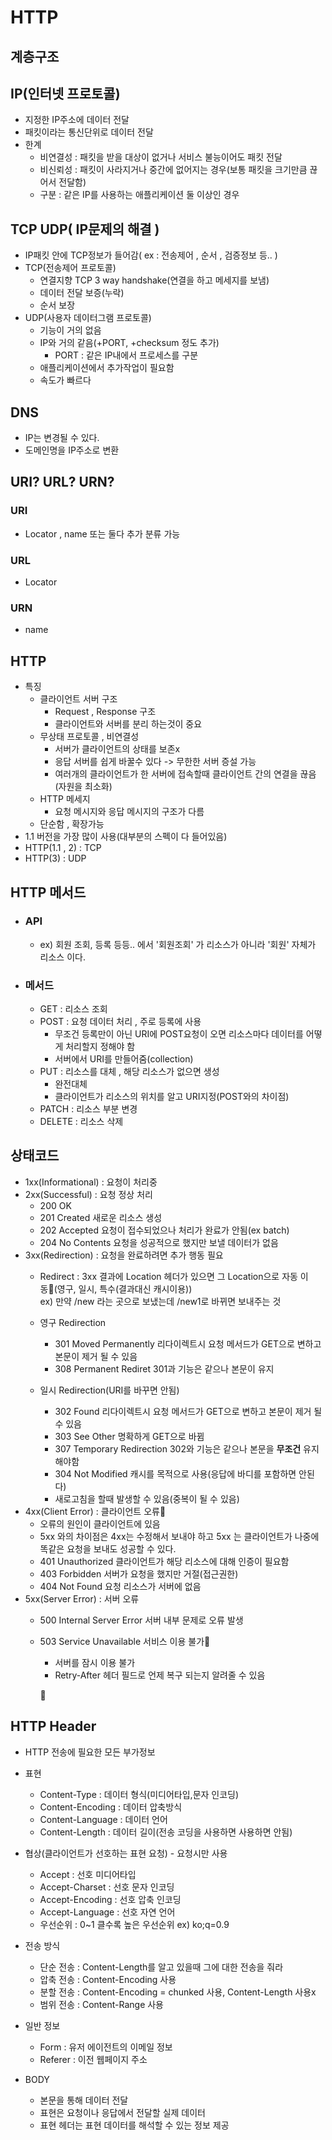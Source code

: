 # HTTP

## 계층구조


## IP(인터넷 프로토콜)
- 지정한 IP주소에 데이터 전달
- 패킷이라는 통신단위로 데이터 전달
- 한계
  - 비연결성 : 패킷을 받을 대상이 없거나 서비스 불능이어도 패킷 전달
  - 비신뢰성 : 패킷이 사라지거나 중간에 없어지는 경우(보통 패킷을 크기만큼 끊어서 전달함)
  - 구분 : 같은 IP를 사용하는 애플리케이션 둘 이상인 경우

## TCP UDP( IP문제의 해결 )
- IP패킷 안에 TCP정보가 들어감( ex : 전송제어 , 순서 , 검증정보 등.. )
- TCP(전송제어 프로토콜)
  - 연결지향 TCP 3 way handshake(연결을 하고 메세지를 보냄)
  - 데이터 전달 보증(누락)
  - 순서 보장
- UDP(사용자 데이터그램 프로토콜)
  - 기능이 거의 없음
  - IP와 거의 같음(+PORT, +checksum 정도 추가)
    - PORT : 같은 IP내에서 프로세스를 구분
  - 애플리케이션에서 추가작업이 필요함
  - 속도가 빠르다

## DNS
- IP는 변경될 수 있다.
- 도메인명을 IP주소로 변환

## URI? URL? URN?
### URI
  - Locator , name 또는 둘다 추가 분류 가능
### URL
  - Locator
### URN
  - name

## HTTP
  - 특징
    - 클라이언트 서버 구조
      - Request , Response 구조
      - 클라이언트와 서버를 분리 하는것이 중요
    - 무상태 프로토콜 , 비연결성
      - 서버가 클라이언트의 상태를 보존x
      - 응답 서버를 쉽게 바꿀수 있다 -> 무한한 서버 증설 가능
      - 여러개의 클라이언트가 한 서버에 접속할때 클라이언트 간의 연결을 끊음(자원을 최소화) 
    - HTTP 메세지
      - 요청 메시지와 응답 메시지의 구조가 다름 
    - 단순함 , 확장가능
  - 1.1 버전을 가장 많이 사용(대부분의 스펙이 다 들어있음)
  - HTTP(1.1 , 2) : TCP
  - HTTP(3) : UDP

## HTTP 메서드
  - ### API
    - ex) 회원 조회, 등록 등등.. 에서 '회원조회' 가 리소스가 아니라 '회원' 자체가 리소스 이다.
  - ### 메서드
    - GET : 리소스 조회
    - POST : 요청 데이터 처리 , 주로 등록에 사용
      - 무조건 등록만이 아닌 URI에 POST요청이 오면 리소스마다 데이터를 어떻게 처리할지 정해야 함
      - 서버에서 URI를 만들어줌(collection)
    - PUT : 리소스를 대체 , 해당 리소스가 없으면 생성
      - 완전대체
      - 클라이언트가 리소스의 위치를 알고 URI지정(POST와의 차이점)
    - PATCH : 리소스 부분 변경
    - DELETE : 리소스 삭제

## 상태코드
  - 1xx(Informational) : 요청이 처리중 
  - 2xx(Successful) : 요청 정상 처리
    - 200 OK 
    - 201 Created 새로운 리소스 생성
    - 202 Accepted 요청이 접수되었으나 처리가 완료가 안됨(ex batch)
    - 204 No Contents 요청을 성공적으로 했지만 보낼 데이터가 없음
  - 3xx(Redirection) : 요청을 완료하려면 추가 행동 필요
    - Redirect : 3xx 결과에 Location 헤더가 있으면 그 Location으로 자동 이동(영구, 일시, 특수(결과대신 캐시이용)) <br/>
    ex) 만약 /new 라는 곳으로 보냈는데 /new1로 바뀌면 보내주는 것
    - 영구 Redirection
      - 301 Moved Permanently 리다이렉트시 요청 메서드가 GET으로 변하고 본문이 제거 될 수 있음
      - 308 Permanent Rediret 301과 기능은 같으나 본문이 유지

    - 일시 Redirection(URI를 바꾸면 안됨)
      - 302 Found 리다이렉트시 요청 메서드가 GET으로 변하고 본문이 제거 될 수 있음
      - 303 See Other 명확하게 GET으로 바뀜
      - 307 Temporary Redirection 302와 기능은 같으나 본문을 
      __무조건__ 유지해야함
      - 304 Not Modified 캐시를 목적으로 사용(응답에 바디를 포함하면 안된다)
      - 새로고침을 할때 발생할 수 있음(중복이 될 수 있음)
  - 4xx(Client Error) : 클라이언트 오류
    - 오류의 원인이 클라이언트에 있음
    - 5xx 와의 차이점은 4xx는 수정해서 보내야 하고 5xx 는 클라이언트가 나중에 똑같은 요청을 보내도 성공할 수 있다.
    - 401 Unauthorized 클라이언트가 해당 리소스에 대해 인증이 필요함 
    - 403 Forbidden 서버가 요청을 했지만 거절(접근권한)
    - 404 Not Found 요청 리소스가 서버에 없음
  - 5xx(Server Error) : 서버 오류
    - 500 Internal Server Error 서버 내부 문제로 오류 발생
    - 503 Service Unavailable 서비스 이용 불가
      - 서버를 잠시 이용 불가
      - Retry-After 헤더 필드로 언제 복구 되는지 알려줄 수 있음

      
## HTTP Header
  - HTTP 전송에 필요한 모든 부가정보
  - 표현
    - Content-Type : 데이터 형식(미디어타입,문자 인코딩)
    - Content-Encoding : 데이터 압축방식
    - Content-Language : 데이터 언어
    - Content-Length : 데이터 길이(전송 코딩을 사용하면 사용하면 안됨)
  - 협상(클라이언트가 선호하는 표현 요청) - 요청시만 사용
    - Accept : 선호 미디어타입
    - Accept-Charset : 선호 문자 인코딩
    - Accept-Encoding : 선호 압축 인코딩
    - Accept-Language : 선호 자연 언어
    - 우선순위 : 0~1 클수록 높은 우선순위 ex) ko;q=0.9
  - 전송 방식
    - 단순 전송 : Content-Length를 알고 있을때 그에 대한 전송을 줘라
    - 압축 전송 : Content-Encoding 사용
    - 분할 전송 : Content-Encoding = chunked 사용, Content-Length 사용x
    - 범위 전송 : Content-Range 사용 

  - 일반 정보
    - Form : 유저 에이전트의 이메일 정보 
    - Referer : 이전 웹페이지 주소
    
  
  - BODY
    - 본문을 통해 데이터 전달
    - 표현은 요청이나 응답에서 전달할 실제 데이터
    - 표현 헤더는 표현 데이터를 해석할 수 있는 정보 제공




